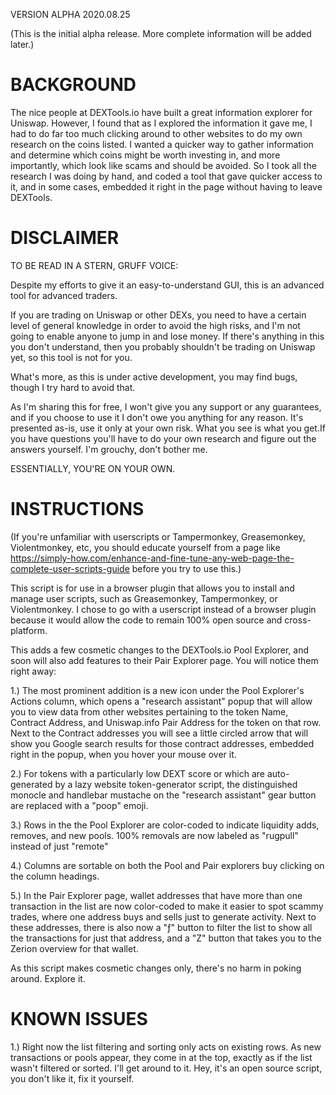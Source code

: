 VERSION ALPHA 2020.08.25

(This is the initial alpha release. More complete information will be added later.)

# BACKGROUND 

The nice people at DEXTools.io have built a great information explorer for Uniswap. However, I found that as I explored the information it gave me, I had to do far too much clicking around to other websites to do my own research on the coins listed. I wanted a quicker way to gather information and determine which coins might be worth investing in, and more importantly, which look like scams and should be avoided. So I took all the research I was doing by hand, and coded a tool that gave quicker access to it, and in some cases, embedded it right in the page without having to leave DEXTools.


# DISCLAIMER 

TO BE READ IN A STERN, GRUFF VOICE: 

Despite my efforts to give it an easy-to-understand GUI, this is an advanced tool for advanced traders.

If you are trading on Uniswap or other DEXs, you need to have a certain level of general knowledge in order to avoid the high risks, and I'm not going to enable anyone to jump in and lose money. If there's anything in this you don't understand, then you probably shouldn't be trading on Uniswap yet, so this tool is not for you.

What's more, as this is under active development, you may find bugs, though I try hard to avoid that.

As I'm sharing this for free, I won't give you any support or any guarantees, and if you choose to use it I don't owe you anything for any reason. It's presented as-is, use it only at your own risk. What you see is what you get.If you have questions you'll have to do your own research and figure out the answers yourself. I'm grouchy, don't bother me.

ESSENTIALLY, YOU'RE ON YOUR OWN.

# INSTRUCTIONS 

(If you're unfamiliar with userscripts or Tampermonkey, Greasemonkey, Violentmonkey, etc, you should educate yourself from a page like https://simply-how.com/enhance-and-fine-tune-any-web-page-the-complete-user-scripts-guide before you try to use this.)

This script is for use in a browser plugin that allows you to install and manage user scripts, such as Greasemonkey, Tampermonkey, or Violentmonkey. I chose to go with a userscript instead of a browser plugin because it would allow the code to remain 100% open source and cross-platform.

This adds a few cosmetic changes to the DEXTools.io Pool Explorer, and soon will also add features to their Pair Explorer page. You will notice them right away:

1.) The most prominent addition is a new icon under the Pool Explorer's Actions column, which opens a "research assistant" popup that will allow you to view data from other websites pertaining to the token Name, Contract Address, and Uniswap.info Pair Address for the token on that row. Next to the Contract addresses you will see a little circled arrow that will show you Google search results for those contract addresses, embedded right in the popup, when you hover your mouse over it.

2.) For tokens with a particularly low DEXT score or which are auto-generated by a lazy website token-generator script, the distinguished monocle and handlebar mustache on the "research assistant" gear button are replaced with a "poop" emoji.

3.) Rows in the the Pool Explorer are color-coded to indicate liquidity adds, removes, and new pools. 100% removals are now labeled as "rugpull" instead of just "remote"

4.) Columns are sortable on both the Pool and Pair explorers buy clicking on the column headings.

5.) In the Pair Explorer page, wallet addresses that have more than one transaction in the list are now color-coded to make it easier to spot scammy trades, where one address buys and sells just to generate activity. Next to these addresses, there is also now a "ƒ" button to filter the list to show all the transactions for just that address, and a "Z" button that takes you to the Zerion overview for that wallet.

As this script makes cosmetic changes only, there's no harm in poking around. Explore it.

# KNOWN ISSUES

1.) Right now the list filtering and sorting only acts on existing rows. As new transactions or pools appear, they come in at the top, exactly as if the list wasn't filtered or sorted. I'll get around to it. Hey, it's an open source script, you don't like it, fix it yourself.

